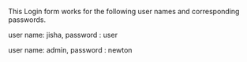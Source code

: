 This Login form works for the following user names and corresponding passwords.

user name: jisha,
password : user

user name: admin,
password : newton
